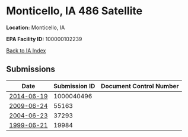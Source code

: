 # Monticello, IA 486 Satellite

**Location:** Monticello, IA

**EPA Facility ID:** 100000102239

[Back to IA Index](../../index.md)

## Submissions

| Date | Submission ID | Document Control Number |
|------|--------------|-------------------------|
| [2014-06-19](submissions/1000040496.md) | 1000040496 |  |
| [2009-06-24](submissions/55163.md) | 55163 |  |
| [2004-06-23](submissions/37293.md) | 37293 |  |
| [1999-06-21](submissions/19984.md) | 19984 |  |

